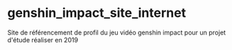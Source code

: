 # genshin_impact_site_internet
Site de référencement de profil du jeu vidéo genshin impact  pour un projet d'étude réaliser en 2019
